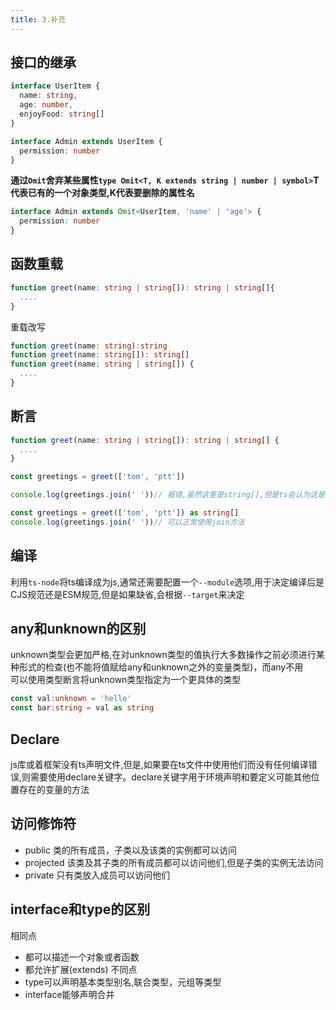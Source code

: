 ```yaml
---
title: 3.补充
---
```

## 接口的继承
```ts
interface UserItem {
  name: string,
  age: number,
  enjoyFood: string[]
}

interface Admin extends UserItem {
  permission: number
}
```
**通过`Omit`舍弃某些属性`type Omit<T, K extends string | number | symbol>`T代表已有的一个对象类型,K代表要删除的属性名**
```ts
interface Admin extends Omit<UserItem, 'name' | 'age'> {
  permission: number
}
```

## 函数重载
```ts
function greet(name: string | string[]): string | string[]{
  ....
}
```
重载改写
```ts
function greet(name: string):string
function greet(name: string[]): string[]
function greet(name: string | string[]) {
  ....
}
```
## 断言
```ts
function greet(name: string | string[]): string | string[] {
  ....
}

const greetings = greet(['tom', 'ptt'])

console.log(greetings.join(' '))// 报错,虽然这里是string[],但是ts会认为这是string | string[]

const greetings = greet(['tom', 'ptt']) as string[]
console.log(greetings.join(' '))// 可以正常使用join方法
```
## 编译
利用`ts-node`将ts编译成为js,通常还需要配置一个`--module`选项,用于决定编译后是CJS规范还是ESM规范,但是如果缺省,会根据`--target`来决定
## any和unknown的区别
unknown类型会更加严格,在对unknown类型的值执行大多数操作之前必须进行某种形式的检查(也不能将值赋给any和unknown之外的变量类型)，而any不用  
可以使用类型断言将unknown类型指定为一个更具体的类型  
```ts
const val:unknown = 'hello'
const bar:string = val as string
```
## Declare
js库或着框架没有ts声明文件,但是,如果要在ts文件中使用他们而没有任何编译错误,则需要使用declare关键字。declare关键字用于环境声明和要定义可能其他位置存在的变量的方法
## 访问修饰符
- public 类的所有成员，子类以及该类的实例都可以访问
- projected 该类及其子类的所有成员都可以访问他们,但是子类的实例无法访问
- private 只有类放入成员可以访问他们
## interface和type的区别
相同点
- 都可以描述一个对象或者函数
- 都允许扩展(extends)
不同点
- type可以声明基本类型别名,联合类型，元组等类型
- interface能够声明合并